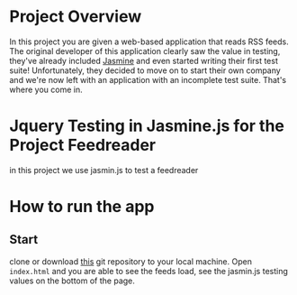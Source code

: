 # Project Overview

In this project you are given a web-based application that reads RSS feeds. The original developer of this application clearly saw the value in testing, they've already included [Jasmine](http://jasmine.github.io/) and even started writing their first test suite! Unfortunately, they decided to move on to start their own company and we're now left with an application with an incomplete test suite. That's where you come in.


# Jquery Testing in Jasmine.js for the Project Feedreader
in this project we use jasmin.js to test a feedreader


# How to run the app

## Start
clone or download [this](https://github.com/gasseklopper/frontend-nanodegree-feedreader.git) git repository to your local machine. Open `index.html` and you are  able to see the feeds load, see the
jasmin.js testing values on the bottom of the page. 
